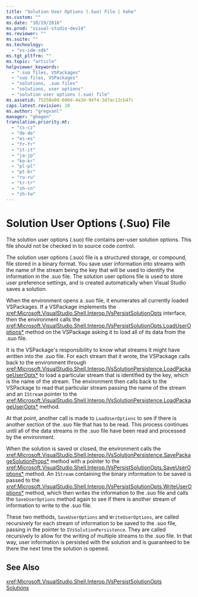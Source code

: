 ```yaml
---
title: "Solution User Options (.Suo) File | hehe"
ms.custom: ""
ms.date: "10/19/2016"
ms.prod: "visual-studio-dev14"
ms.reviewer: ""
ms.suite: ""
ms.technology: 
  - "vs-ide-sdk"
ms.tgt_pltfrm: ""
ms.topic: "article"
helpviewer_keywords: 
  - ".suo files, VSPackages"
  - "suo files, VSPackages"
  - "solutions, .suo files"
  - "solutions, user options"
  - "solution user options (.suo) file"
ms.assetid: 75258e0d-600d-4a3d-94f4-3d7ac12cb47c
caps.latest.revision: 10
ms.author: "gregvanl"
manager: "ghogen"
translation.priority.mt: 
  - "cs-cz"
  - "de-de"
  - "es-es"
  - "fr-fr"
  - "it-it"
  - "ja-jp"
  - "ko-kr"
  - "pl-pl"
  - "pt-br"
  - "ru-ru"
  - "tr-tr"
  - "zh-cn"
  - "zh-tw"
---
```

# Solution User Options (.Suo) File
The solution user options (.suo) file contains per-user solution options. This file should not be checked in to source code control.  
  
 The solution user options (.suo) file is a structured storage, or compound, file stored in a binary format. You save user information into streams with the name of the stream being the key that will be used to identify the information in the .suo file. The solution user options file is used to store user preference settings, and is created automatically when Visual Studio saves a solution.  
  
 When the environment opens a .suo file, it enumerates all currently loaded VSPackages. If a VSPackage implements the <xref:Microsoft.VisualStudio.Shell.Interop.IVsPersistSolutionOpts> interface, then the environment calls the <xref:Microsoft.VisualStudio.Shell.Interop.IVsPersistSolutionOpts.LoadUserOptions*> method on the VSPackage asking it to load all of its data from the .suo file.  
  
 It is the VSPackage's responsibility to know what streams it might have written into the .suo file. For each stream that it wrote, the VSPackage calls back to the environment through <xref:Microsoft.VisualStudio.Shell.Interop.IVsSolutionPersistence.LoadPackageUserOpts*> to load a particular stream that is identified by the key, which is the name of the stream. The environment then calls back to the VSPackage to read that particular stream passing the name of the stream and an `IStream` pointer to the <xref:Microsoft.VisualStudio.Shell.Interop.IVsSolutionPersistence.LoadPackageUserOpts*> method.  
  
 At that point, another call is made to `LoadUserOptions` to see if there is another section of the .suo file that has to be read. This process continues until all of the data streams in the .suo file have been read and processed by the environment.  
  
 When the solution is saved or closed, the environment calls the <xref:Microsoft.VisualStudio.Shell.Interop.IVsSolutionPersistence.SavePackageSolutionProps*> method with a pointer to the <xref:Microsoft.VisualStudio.Shell.Interop.IVsPersistSolutionOpts.SaveUserOptions*> method. An `IStream` containing the binary information to be saved is passed to the <xref:Microsoft.VisualStudio.Shell.Interop.IVsPersistSolutionOpts.WriteUserOptions*> method, which then writes the information to the .suo file and calls the `SaveUserOptions` method again to see if there is another stream of information to write to the .suo file.  
  
 These two methods, `SaveUserOptions` and `WriteUserOptions`, are called recursively for each stream of information to be saved to the .suo file, passing in the pointer to `IVsSolutionPersistence`. They are called recursively to allow for the writing of multiple streams to the .suo file. In that way, user information is persisted with the solution and is guaranteed to be there the next time the solution is opened.  
  
## See Also  
 <xref:Microsoft.VisualStudio.Shell.Interop.IVsPersistSolutionOpts>   
 [Solutions](../extensibility-internals/solutions.md)